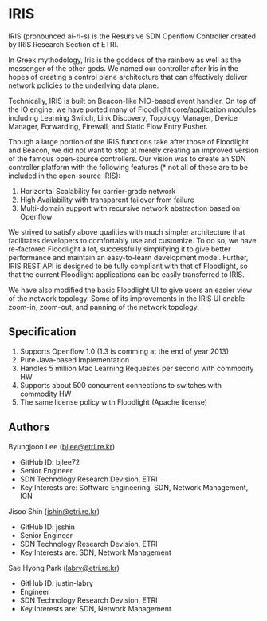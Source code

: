 IRIS
====
IRIS (pronounced ai-ri-s) is the Resursive SDN Openflow Controller created by IRIS Research Section of ETRI.

In Greek mythodology, Iris is the goddess of the rainbow as well as the messenger of the other gods. 
We named our controller after Iris in the hopes of creating a control plane architecture 
that can effectively deliver network policies to the underlying data plane.

Technically, IRIS is built on Beacon-like NIO-based event handler. On top of the IO engine, 
we have ported many of Floodlight core/application modules including Learning Switch, 
Link Discovery, Topology Manager, Device Manager, Forwarding, Firewall, and Static Flow Entry Pusher.

Though a large portion of the IRIS functions take after those of Floodlight and Beacon, 
we did not want to stop at merely creating an improved version of the famous open-source controllers. 
Our vision was to create an SDN controller platform with the following features 
(* not all of these are to be included in the open-source IRIS):

1. Horizontal Scalability for carrier-grade network
2. High Availability with transparent failover from failure
3. Multi-domain support with recursive network abstraction based on Openflow

We strived to satisfy above qualities with much simpler architecture 
that facilitates developers to comfortably use and customize. 
To do so, we have re-factored Floodlight a lot, successfully simplifying it to give better performance 
and maintain an easy-to-learn development model. Further, IRIS REST API is designed to be fully compliant 
with that of Floodlight, so that the current Floodlight applications can be easily transferred to IRIS.

We have also modified the basic Floodlight UI to give users an easier view of the network topology. 
Some of its improvements in the IRIS UI enable zoom-in, zoom-out, and panning of the network topology.

Specification
-------------

1. Supports Openflow 1.0 (1.3 is comming at the end of year 2013)
2. Pure Java-based Implementation
3. Handles 5 million Mac Learning Requestes per second with commodity HW
4. Supports about 500 concurrent connections to switches with commodity HW
5. The same license policy with Floodlight (Apache license)

Authors
-------
Byungjoon Lee (bjlee@etri.re.kr) 
* GitHub ID: bjlee72 
* Senior Engineer 
* SDN Technology Research Devision, ETRI 
* Key Interests are: Software Engineering, SDN, Network Management, ICN

Jisoo Shin (jshin@etri.re.kr) 
* GitHub ID: jsshin 
* Senior Engineer 
* SDN Technology Research Devision, ETRI 
* Key Interests are: SDN, Network Management

Sae Hyong Park (labry@etri.re.kr) 
* GitHub ID: justin-labry 
* Engineer 
* SDN Technology Research Devision, ETRI 
* Key Interests are: SDN, Network Management


